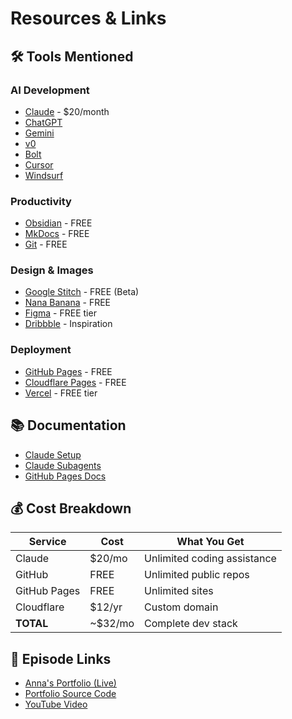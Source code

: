 # Resources & Links

## 🛠️ Tools Mentioned

### AI Development

- [Claude](https://claude.ai) - $20/month
- [ChatGPT](https://chat.openai.com)
- [Gemini](https://gemini.google.com)
- [v0](https://v0.dev)
- [Bolt](https://bolt.new)
- [Cursor](https://cursor.sh)
- [Windsurf](https://codeium.com/windsurf)

### Productivity

- [Obsidian](https://obsidian.md) - FREE
- [MkDocs](https://www.mkdocs.org) - FREE
- [Git](https://git-scm.com) - FREE

### Design & Images

- [Google Stitch](https://labs.google/stitch) - FREE (Beta)
- [Nana Banana](https://gemini.google.com) - FREE
- [Figma](https://figma.com) - FREE tier
- [Dribbble](https://dribbble.com) - Inspiration

### Deployment

- [GitHub Pages](https://pages.github.com) - FREE
- [Cloudflare Pages](https://pages.cloudflare.com) - FREE
- [Vercel](https://vercel.com) - FREE tier

## 📚 Documentation

- [Claude Setup](https://docs.anthropic.com/en/docs/claude/setup)
- [Claude Subagents](https://docs.anthropic.com/en/docs/claude/sub-agents)
- [GitHub Pages Docs](https://docs.github.com/pages)

## 💰 Cost Breakdown

| Service | Cost | What You Get |
|---------|------|--------------|
| Claude | $20/mo | Unlimited coding assistance |
| GitHub | FREE | Unlimited public repos |
| GitHub Pages | FREE | Unlimited sites |
| Cloudflare | $12/yr | Custom domain |
| **TOTAL** | ~$32/mo | Complete dev stack |

## 🔗 Episode Links

- [Anna's Portfolio (Live)](https://abyzova.com)
- [Portfolio Source Code](https://github.com/anton-abyzov/anna-portfolio)
- [YouTube Video](https://youtu.be/XUylfjtjv9g)